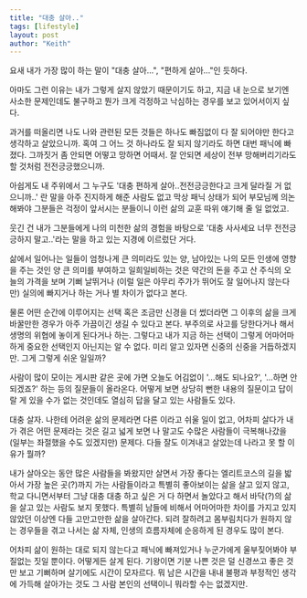 ```yaml
---
title: "대충 살아.."
tags: [lifestyle]
layout: post
author: "Keith"
---
```


요새 내가 가장 많이 하는 말이 "대충 살아...", "편하게 살아..."인 듯하다.

아마도 그런 이유는 내가 그렇게 살지 않았기 때문이기도 하고, 지금 내 눈으로 보기엔 사소한 문제인데도 불구하고 뭔가 크게 걱정하고 낙심하는 경우를 보고 있어서이지 싶다. 

과거를 떠올리면 나도 나와 관련된 모든 것들은 하나도 빠짐없이 다 잘 되어야만 한다고 생각하고 살았으니까. 혹여 그 어느 것 하나라도 잘 되지 않기라도 하면 대번 패닉에 빠졌다. 그까짓거 좀 안되면 어떻고 망하면 어때서. 잘 안되면 세상이 전부 망해버리기라도 할 것처럼 전전긍긍했으니까.

아쉽게도 내 주위에서 그 누구도 '대충 편하게 살아..전전긍긍한다고 크게 달라질 거 없으니까..' 란 말을 아주 진지하게 해준 사람도 없고 막상 패닉 상태가 되어 부모님께 의논해봐야 그분들은 걱정이 앞서시는 분들이니 이런 삶의 교훈 따위 얘기해 줄 일 없었고.

웃긴 건 내가 그분들에게 나의 미천한 삶의 경험을 바탕으로 '대충 사사세요 너무 전전긍긍하지 말고..'라는 말을 하고 있는 지경에 이르렀단 거다.

삶에서 일어나는 일들이 엄청나게 큰 의미라도 있는 양, 남아있는 나의 모든 인생에 영향을 주는 것인 양 큰 의미를 부여하고 일희일비하는 것은 약간의 돈을 주고 산 주식의 오늘의 가격을 보며 기뻐 날뛰거나 (이럴 일은 아무리 주가가 뛰어도 잘 일어나지 않는다만) 실의에 빠지거나 하는 거나 별 차이가 없다고 본다. 

물론 어떤 순간에 이루어지는 선택 혹은 조금만 신경을 더 썼더라면 그 이후의 삶을 크게 바꿀만한 경우가 아주 가끔이긴 생길 수 있다고 본다. 부주의로 사고를 당한다거나 해서 생명의 위협에 놓이게 된다거나 하는. 그렇다고 내가 지금 하는 선택이 그렇게 어마어마하게 중요한 선택인지 아닌지는 알 수 없다. 미리 알고 있자면 신중의 신중을 거듭하겠지만. 그게 그렇게 쉬운 일일까?

사람이 많이 모이는 게시판 같은 곳에 가면 오늘도 어김없이 '...해도 되나요?', '...하면 안되겠죠?' 하는 등의 질문들이 올라온다. 어떻게 보면 상당히 뻔한 내용의 질문이고 답이랄 게 있을 수가 없는 것인데도 열심히 답을 달고 있는 사람들도 있다.

대충 살자. 나한테 어려운 삶의 문제라면 다른 이라고 쉬울 일이 없고, 어차피 살다가 내가 겪은 어떤 문제라는 것은 길고 넓게 보면 나 말고도 수많은 사람들이 극복해나갔을 (일부는 좌절했을 수도 있겠지만) 문제다. 다들 잘도 이겨내고 살았는데 나라고 못 할 이유가 뭘까? 

내가 살아오는 동안 많은 사람들을 봐왔지만 살면서 가장 좋다는 엘리트코스의 길을 밟아서 가장 높은 곳(?)까지 가는 사람들이라고 특별히 좋아보이는 삶을 살고 있지 않고, 학교 다니면서부터 그냥 대충 대충 하고 싶은 거 다 하면서 놀았다고 해서 바닥(?)의 삶을 살고 있는 사람도 보지 못했다. 특별히 남들에 비해서 어마어마한 차이를 가지고 있지 않았던 이상엔 다들 고만고만한 삶을 살아간다. 되려 잘하려고 몸부림치다가 원하지 않는 경우들을 겪고 나서는 삶 자체, 인생의 흐름자체에 순응하게 된 경우도 많이 본다. 

어차피 삶이 원하는 대로 되지 않는다고 패닉에 빠져있거나 누군가에게 울부짖어봐야 부질없는 짓일 뿐이다. 어떻게든 살게 된다. 기왕이면 기분 나쁜 것은 덜 신경쓰고 좋은 것만 보고 기뻐하며 살기에도 시간이 모자르다. 뭐 남은 시간을 내내 불평과 부정적인 생각에 가득해 살아가는 것도 그 사람 본인의 선택이니 뭐라할 수는 없겠지만.